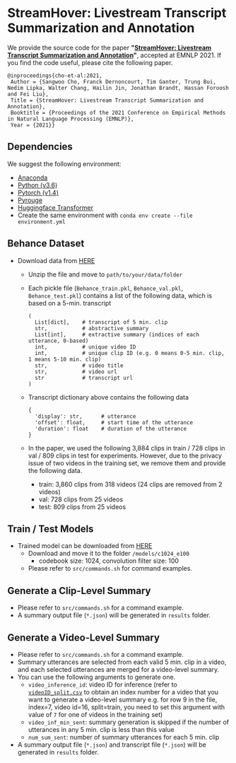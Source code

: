 # StreamHover: Livestream Transcript Summarization and Annotation

We provide the source code for the paper **"[StreamHover: Livestream Transcript Summarization and Annotation]()"**, accepted at EMNLP 2021. If you find the code useful, please cite the following paper.

```
@inproceedings{cho-et-al:2021,
 Author = {Sangwoo Cho, Franck Dernoncourt, Tim Ganter, Trung Bui, Nedim Lipka, Walter Chang, Hailin Jin, Jonathan Brandt, Hassan Foroosh and Fei Liu},
 Title = {StreamHover: Livestream Transcript Summarization and Annotation},
 Booktitle = {Proceedings of the 2021 Conference on Empirical Methods in Natural Language Processing (EMNLP)},
 Year = {2021}}
```

## Dependencies

We suggest the following environment:

  - [Anaconda](https://anaconda.org/)
  - [Python (v3.6)](https://www.anaconda.com/download/)
  - [Pytorch (v1.4)](https://pytorch.org/get-started/locally/)
  - [Pyrouge](https://pypi.org/project/pyrouge/)
  - [Huggingface Transformer](https://github.com/huggingface/transformers)
  - Create the same environment with `conda env create --file environment.yml`


## Behance Dataset

  - Download data from [HERE](https://drive.google.com/file/d/1kMmMX7ceYLOZuhdsgi_Qahc269Bpipha/view?usp=sharing) 
    - Unzip the file and move to `path/to/your/data/folder`           
    - Each pickle file (`Behance_train.pkl`, `Behance_val.pkl`, `Behance_test.pkl`) contains a list of the following data, which is based on a 5-min. transcript      
      ```
      (
      	List[dict],    # transcript of 5 min. clip
      	str,           # abstractive summary
      	List[int],     # extractive summary (indices of each utterance, 0-based)
      	int,           # unique video ID
      	int,           # unique clip ID (e.g. 0 means 0-5 min. clip, 1 means 5-10 min. clip)
      	str,           # video title
      	str,           # video url
      	str            # transcript url
      )
      ```
      
    - Transcript dictionary above contains the following data
      ``` 
      {
      	'display': str,      # utterance
      	'offset': float,     # start time of the utterance
      	'duration': float    # duration of the utterance
      }
      ```
      
    - In the paper, we used the following 3,884 clips in train / 728 clips in val / 809 clips in test for experiments. However, due to the privacy issue of two videos in the training set, we remove them and provide the following data.
      - train: 3,860 clips from 318 videos (24 clips are removed from 2 videos)
      - val: 728 clips from 25 videos
      - test: 809 clips from 25 videos

## Train / Test Models

- Trained model can be downloaded from [HERE](https://drive.google.com/file/d/1rn-OsnnvNUkM-iSF9aEB6rEEqn9A_w2Z/view?usp=sharing) 
  - Download and move it to the folder `/models/c1024_e100`
    - codebook size: 1024, convolution filter size: 100
  - Please refer to `src/commands.sh` for command examples.

## Generate a Clip-Level Summary

- Please refer to `src/commands.sh` for a command example.
- A summary output file (`*.json`) will be generated in `results` folder.

## Generate a Video-Level Summary

- Please refer to `src/commands.sh` for a command example.
- Summary utterances are selected from each valid 5 min. clip in a video, and each selected utterances are merged for a video-level summary.
- You can use the following arguments to generate one.
  - `video_inference_id`: video ID for inference (refer to [`videoID_split.csv`](https://drive.google.com/file/d/1M8jdj35zuJ0V_SoOgPQ9KNWnKcVTo9PF/view?usp=sharing) to obtain an index number for a video that you want to generate a video-level summary e.g. for row 9 in the file, index=7, video id=16, split=train, you need to set this argument with value of `7` for one of videos in the training set)
  - `video_inf_min_sent`: summary generation is skipped if the number of utterances in any 5 min. clip is less than this value
  - `num_sum_sent`: number of summary utterances for each 5 min. clip
- A summary output file (`*.json`) and transcript file (`*.json`) will be generated in `results` folder.
